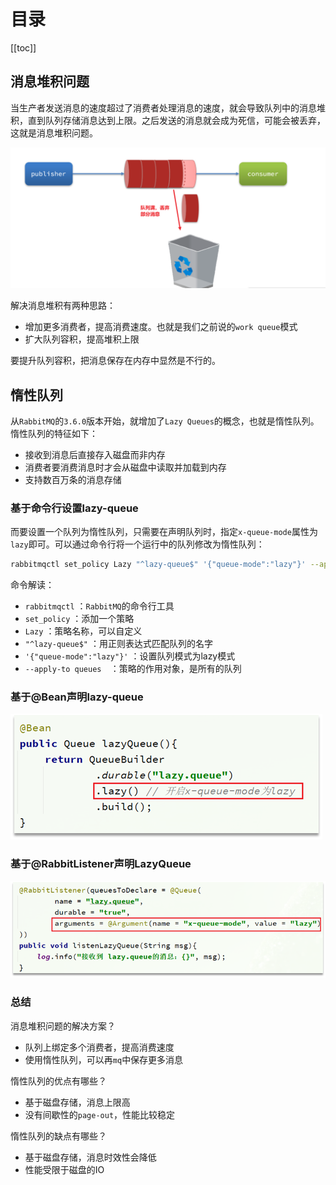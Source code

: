 

# 目录

[[toc]]

## 消息堆积问题

当生产者发送消息的速度超过了消费者处理消息的速度，就会导致队列中的消息堆积，直到队列存储消息达到上限。之后发送的消息就会成为死信，可能会被丢弃，这就是消息堆积问题。



![image-20210718194040498](./img/image-20210718194040498.png)





解决消息堆积有两种思路：

- 增加更多消费者，提高消费速度。也就是我们之前说的`work queue`模式
- 扩大队列容积，提高堆积上限



要提升队列容积，把消息保存在内存中显然是不行的。



## 惰性队列

从`RabbitMQ`的`3.6.0`版本开始，就增加了`Lazy Queues`的概念，也就是惰性队列。惰性队列的特征如下：

- 接收到消息后直接存入磁盘而非内存
- 消费者要消费消息时才会从磁盘中读取并加载到内存
- 支持数百万条的消息存储



### 基于命令行设置lazy-queue

而要设置一个队列为惰性队列，只需要在声明队列时，指定`x-queue-mode`属性为`lazy`即可。可以通过命令行将一个运行中的队列修改为惰性队列：

```sh
rabbitmqctl set_policy Lazy "^lazy-queue$" '{"queue-mode":"lazy"}' --apply-to queues  
```

命令解读：

- `rabbitmqctl` ：`RabbitMQ`的命令行工具
- `set_policy` ：添加一个策略
- `Lazy` ：策略名称，可以自定义
- `"^lazy-queue$"` ：用正则表达式匹配队列的名字
- `'{"queue-mode":"lazy"}'` ：设置队列模式为lazy模式
- `--apply-to queues  `：策略的作用对象，是所有的队列



### 基于@Bean声明lazy-queue

![image-20210718194522223](./img/image-20210718194522223.png)

### 基于@RabbitListener声明LazyQueue

![image-20210718194539054](./img/image-20210718194539054.png)





### 总结

消息堆积问题的解决方案？

- 队列上绑定多个消费者，提高消费速度
- 使用惰性队列，可以再`mq`中保存更多消息

惰性队列的优点有哪些？

- 基于磁盘存储，消息上限高
- 没有间歇性的`page-out`，性能比较稳定

惰性队列的缺点有哪些？

- 基于磁盘存储，消息时效性会降低
- 性能受限于磁盘的IO







